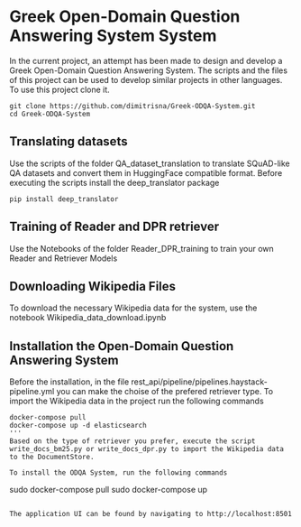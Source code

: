 
# Greek Open-Domain Question Answering System System

In the current project, an attempt has been made to design and develop a Greek Open-Domain Question Answering System. The scripts and the files of this project can be used to develop similar projects in other languages. To use this project clone it.
```
git clone https://github.com/dimitrisna/Greek-ODQA-System.git
cd Greek-ODQA-System
```

## Translating datasets

Use the scripts of the folder QA_dataset_translation to translate SQuAD-like QA datasets and convert them in HuggingFace compatible format. Before executing the scripts install the deep_translator package
```
pip install deep_translator
```

## Training of Reader and DPR retriever

Use the Notebooks of the folder Reader_DPR_training to train your own Reader and Retriever Models

## Downloading Wikipedia Files

To download the necessary Wikipedia data for the system, use the notebook Wikipedia_data_download.ipynb

## Installation the Open-Domain Question Answering System

Before the installation, in the file  rest_api/pipeline/pipelines.haystack-pipeline.yml you can make the choise of the prefered retriever type.
To import the Wikipedia data in the project run the following commands
```
docker-compose pull
docker-compose up -d elasticsearch
'''
Based on the type of retriever you prefer, execute the script write_docs_bm25.py or write_docs_dpr.py to import the Wikipedia data to the DocumentStore.

To install the ODQA System, run the following commands
```
sudo docker-compose pull
sudo docker-compose up
```

The application UI can be found by navigating to http://localhost:8501
